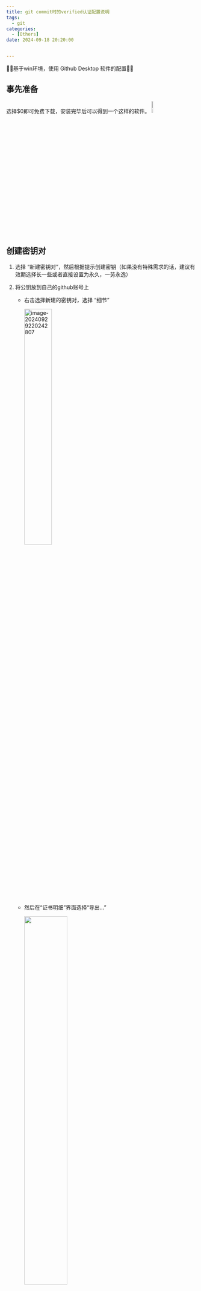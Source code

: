 ```yaml
---
title: git commit时的verified认证配置说明
tags: 
  - git
categories: 
  - [Others]
date: 2024-09-18 20:20:00


---
```


🤗🤗基于win环境，使用 Github Desktop 软件的配置🤗🤗

<!-- more -->

## 事先准备

[Gpg4win]: https://gpg4win.org/get-gpg4win.html

选择$0即可免费下载，安装完毕后可以得到一个这样的软件。 <img src="https://pic-poivre.oss-cn-hangzhou.aliyuncs.com/pics/image-20240929215613611.png" alt="image-20240929215613611" style="width:9%;" />

## 创建密钥对

1. 选择 “新建密钥对”，然后根据提示创建密钥（如果没有特殊需求的话，建议有效期选择长一些或者直接设置为永久，一劳永逸）

2. 将公钥放到自己的github账号上

   - 右击选择新建的密钥对，选择 “细节”

     <img src="https://pic-poivre.oss-cn-hangzhou.aliyuncs.com/pics/image-20240929220242807.png" alt="image-20240929220242807" style="width:40%;" />

   - 然后在“证书明细”界面选择“导出...”

     <img src="https://pic-poivre.oss-cn-hangzhou.aliyuncs.com/pics/image-20240929220414635.png" style="width:50%;" />

   - 打开您的github主页，选择 "setting" -> "SSH and GPG keys"，将复制到的公钥部分放入 ”GPG keys“ 中

## 启用 Git 提交签名

1. 终端定位至 Github Desktop 安装文件中的 git 文件夹

2. 将 Github Desktop 调用的路径改为 GPG 客户端路径（可以通过 “where gpg” 查询得到）

   ```shell
   ./git config --glocal gpg.program "gpg客户端路径"
   ```

   

3. 配置 Github Desktop 默认签名的 GPG Key ID（也就是配置的“密钥 ID”）

   ```shell
   ./git config --global user.signingkey "Key ID"
   ```

   

4. 开启 commit 的 GPG 签名功能

   ```shell
   ./git config --global commit.gpgsign true
   ```

   